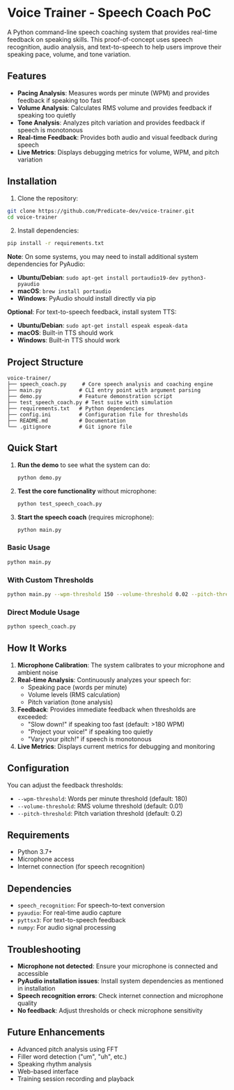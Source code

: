 # Voice Trainer - Speech Coach PoC

A Python command-line speech coaching system that provides real-time feedback on speaking skills. This proof-of-concept uses speech recognition, audio analysis, and text-to-speech to help users improve their speaking pace, volume, and tone variation.

## Features

- **Pacing Analysis**: Measures words per minute (WPM) and provides feedback if speaking too fast
- **Volume Analysis**: Calculates RMS volume and provides feedback if speaking too quietly
- **Tone Analysis**: Analyzes pitch variation and provides feedback if speech is monotonous
- **Real-time Feedback**: Provides both audio and visual feedback during speech
- **Live Metrics**: Displays debugging metrics for volume, WPM, and pitch variation

## Installation

1. Clone the repository:
```bash
git clone https://github.com/Predicate-dev/voice-trainer.git
cd voice-trainer
```

2. Install dependencies:
```bash
pip install -r requirements.txt
```

**Note**: On some systems, you may need to install additional system dependencies for PyAudio:
- **Ubuntu/Debian**: `sudo apt-get install portaudio19-dev python3-pyaudio`
- **macOS**: `brew install portaudio`
- **Windows**: PyAudio should install directly via pip

**Optional**: For text-to-speech feedback, install system TTS:
- **Ubuntu/Debian**: `sudo apt-get install espeak espeak-data`
- **macOS**: Built-in TTS should work
- **Windows**: Built-in TTS should work

## Project Structure

```
voice-trainer/
├── speech_coach.py     # Core speech analysis and coaching engine
├── main.py            # CLI entry point with argument parsing
├── demo.py            # Feature demonstration script
├── test_speech_coach.py # Test suite with simulation
├── requirements.txt   # Python dependencies
├── config.ini         # Configuration file for thresholds
├── README.md          # Documentation
└── .gitignore         # Git ignore file
```

## Quick Start

1. **Run the demo** to see what the system can do:
   ```bash
   python demo.py
   ```

2. **Test the core functionality** without microphone:
   ```bash
   python test_speech_coach.py
   ```

3. **Start the speech coach** (requires microphone):
   ```bash
   python main.py
   ```

### Basic Usage
```bash
python main.py
```

### With Custom Thresholds
```bash
python main.py --wpm-threshold 150 --volume-threshold 0.02 --pitch-threshold 0.3
```

### Direct Module Usage
```bash
python speech_coach.py
```

## How It Works

1. **Microphone Calibration**: The system calibrates to your microphone and ambient noise
2. **Real-time Analysis**: Continuously analyzes your speech for:
   - Speaking pace (words per minute)
   - Volume levels (RMS calculation)
   - Pitch variation (tone analysis)
3. **Feedback**: Provides immediate feedback when thresholds are exceeded:
   - "Slow down!" if speaking too fast (default: >180 WPM)
   - "Project your voice!" if speaking too quietly
   - "Vary your pitch!" if speech is monotonous
4. **Live Metrics**: Displays current metrics for debugging and monitoring

## Configuration

You can adjust the feedback thresholds:

- `--wpm-threshold`: Words per minute threshold (default: 180)
- `--volume-threshold`: RMS volume threshold (default: 0.01)
- `--pitch-threshold`: Pitch variation threshold (default: 0.2)

## Requirements

- Python 3.7+
- Microphone access
- Internet connection (for speech recognition)

## Dependencies

- `speech_recognition`: For speech-to-text conversion
- `pyaudio`: For real-time audio capture
- `pyttsx3`: For text-to-speech feedback
- `numpy`: For audio signal processing

## Troubleshooting

- **Microphone not detected**: Ensure your microphone is connected and accessible
- **PyAudio installation issues**: Install system dependencies as mentioned in installation
- **Speech recognition errors**: Check internet connection and microphone quality
- **No feedback**: Adjust thresholds or check microphone sensitivity

## Future Enhancements

- Advanced pitch analysis using FFT
- Filler word detection ("um", "uh", etc.)
- Speaking rhythm analysis
- Web-based interface
- Training session recording and playback
